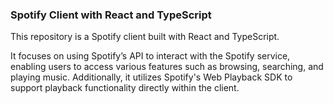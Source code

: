 ### Spotify Client with React and TypeScript

This repository is a Spotify client built with React and TypeScript. 

It focuses on using Spotify’s API to interact with the Spotify service, enabling users to access various features such as browsing, searching, and playing music. Additionally, it utilizes Spotify's Web Playback SDK to support playback functionality directly within the client.
